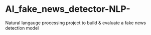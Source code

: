 # AI_fake_news_detector-NLP-
Natural langauge processing project to build &amp; evaluate a fake news detection model
